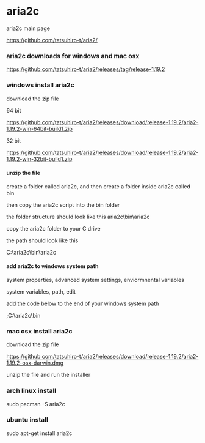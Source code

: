 # aria2c

aria2c main page

https://github.com/tatsuhiro-t/aria2/


### aria2c downloads for windows and mac osx

https://github.com/tatsuhiro-t/aria2/releases/tag/release-1.19.2


### windows install aria2c

download the zip file

64 bit

https://github.com/tatsuhiro-t/aria2/releases/download/release-1.19.2/aria2-1.19.2-win-64bit-build1.zip

32 bit

https://github.com/tatsuhiro-t/aria2/releases/download/release-1.19.2/aria2-1.19.2-win-32bit-build1.zip

#### unzip the file

create a folder called aria2c,
and then create a folder inside aria2c called bin

then copy the aria2c script into the bin folder

the folder structure should look like this aria2c\bin\aria2c

copy the aria2c folder to your C drive

the path should look like this

C:\aria2c\bin\aria2c

#### add aria2c to windows system path

system properties, advanced system settings, enviormnental variables

system variables, path, edit

add the code below to the end of your windows system path

;C:\aria2c\bin


### mac osx install aria2c

download the zip file 

https://github.com/tatsuhiro-t/aria2/releases/download/release-1.19.2/aria2-1.19.2-osx-darwin.dmg


unzip the file and run the installer


### arch linux install

sudo pacman -S aria2c


### ubuntu install

sudo apt-get install aria2c